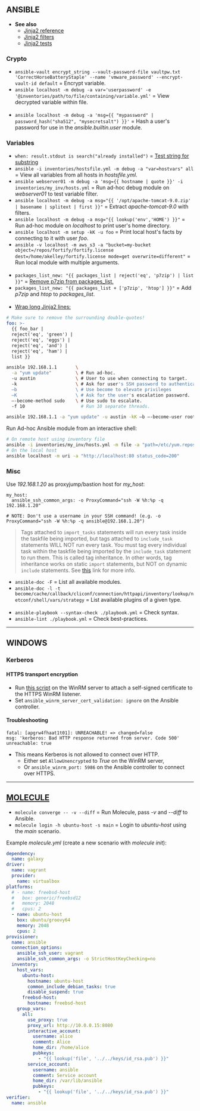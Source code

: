 ## ANSIBLE

- **See also**
  - [Jinja2 reference](https://jinja2docs.readthedocs.io/en/stable/)
  - [Jinja2 filters](https://jinja.palletsprojects.com/en/3.0.x/templates/#builtin-filters)
  - [Jinja2 tests](https://jinja.palletsprojects.com/en/3.0.x/templates/#builtin-tests)

### Crypto

- `ansible-vault encrypt_string --vault-password-file vaultpw.txt 'CorrectHorseBatteryStaple' --name 'vmware_password' --encrypt-vault-id default` = Encrypt variable.
- `ansible localhost -m debug -a var='userpassword' -e '@inventories/path/to/file/containing/variable.yml'` = View decrypted variable within file.
<br><br>
- `ansible localhost -m debug -a 'msg={{ "mypassword" | password_hash("sha512", "mysecretsalt") }}'` = Hash a user's password for use in the *ansible.builtin.user* module.

### Variables

- `when: result.stdout is search("already installed")` = [Test string for substring](https://docs.ansible.com/ansible/latest/user_guide/playbooks_tests.html#testing-strings)
- `ansible -i inventories/hostsfile.yml -m debug -a "var=hostvars" all` = View all variables from all hosts in *hostsfile.yml*.
- `ansible webserver01 -m debug -a 'msg={{ hostname | quote }}' -i inventories/my_inv/hosts.yml` = Run ad-hoc debug module on *webserver01* to test variable filter.
- `ansible localhost -m debug -a msg="{{ '/opt/apache-tomcat-9.0.zip' | basename | splitext | first }}"` = Extract *apache-tomcat-9.0* with filters.
- `ansible localhost -m debug -a msg="{{ lookup('env','HOME') }}"` = Run ad-hoc module on *localhost* to print user's home directory.
- `ansible localhost -m setup -kK -u foo` = Print local host's facts by connecting to it with user *foo*.
- `ansible -v localhost -m aws_s3 -a "bucket=my-bucket object=/repos/fortify/fortify.license dest=/home/akelley/fortify.license mode=get overwrite=different"` = Run local module with multiple arguments.
<br><br>
- `packages_list_new: "{{ packages_list | reject('eq', 'p7zip') | list }}"` = [Remove p7zip from packages_list.](https://docs.ansible.com/ansible/latest/user_guide/complex_data_manipulation.html#omit-elements-from-a-list)
- `packages_list_new: "{{ packages_list + ['p7zip', 'htop'] }}"` = Add *p7zip* and *htop* to *packages_list*.
<br><br>
- [Wrap long Jinja2 lines:](https://ansibledaily.com/add-beauty-to-long-jinja2-chains/)
```yaml
# Make sure to remove the surrounding double-quotes!
foo: >-
  {{ foo_bar |
  reject('eq', 'green') |
  reject('eq', 'eggs') |
  reject('eq', 'and') |
  reject('eq', 'ham') |
  list }}
```

```bash
ansible 192.168.1.1       \
  -a "yum update"         \ # Run ad-hoc.
  -u austin               \ # User to use when connecting to target.
  -k                      \ # Ask for user's SSH password to authenticate.
  –b                      \ # Use become to elevate privileges
  –K                      \ # Ask for the user's escalation password.
  –-become-method sudo    \ # Use sudo to escalate.
  -f 10                     # Run 10 separate threads.

ansible 192.168.1.1 -a "yum update" -u austin -kK –b –-become-user root –-become-method sudo -f 10
```

Run Ad-hoc Ansible module from an interactive shell:
```bash
# On remote host using inventory file
ansible -i inventories/my_inv/hosts.yml -m file -a "path=/etc/yum.repos.d/elasticsearch.repo state=absent" linux_group -kK
# On the local host
ansible localhost -m uri -a "http://localhost:80 status_code=200"
```

### Misc

Use *192.168.1.20* as proxyjump/bastion host for *my_host*:
```
my_host:
  ansible_ssh_common_args: -o ProxyCommand="ssh -W %h:%p -q 192.168.1.20"

# NOTE: Don't use a username in your SSH command! (e.g. -o ProxyCommand="ssh -W %h:%p -q ansible@192.168.1.20")
```

> Tags attached to `import_tasks` statements will run every task inside the taskfile being imported, but tags attached
>   to `include_task` statements WILL NOT run every task. You must tag every individual task within the taskfile being
>   imported by the `include_task` statement to run them. This is called tag inheritance. In other words, tag inheritance
>   works on static `import` statements, but NOT on dynamic `include` statements. See
>   [this](https://docs.ansible.com/ansible/latest/user_guide/playbooks_tags.html#adding-tags-to-imports) link for
>   more info.

- `ansible-doc -F`                                 = List all available modules.
- `ansible-doc -l -t become/cache/callback/cliconf/connection/httpapi/inventory/lookup/netconf/shell/vars/strategy` = List available plugins of a given type.
<br><br>
- `ansible-playbook --syntax-check ./playbook.yml` = Check syntax.
- `ansible-lint ./playbook.yml`                    = Check best-practices.

---
## WINDOWS

### Kerberos

#### HTTPS transport encryption
- Run [this script](https://github.com/ansible/ansible/blob/devel/examples/scripts/ConfigureRemotingForAnsible.ps1) on the
  WinRM server to attach a self-signed certificate to the HTTPS WinRM listener.
- Set `ansible_winrm_server_cert_validation: ignore` on the Ansible controller.

#### Troubleshooting
```
fatal: [apgrw4fhaat1t01]: UNREACHABLE! => changed=false
msg: 'kerberos: Bad HTTP response returned from server. Code 500'
unreachable: true
```
- This means Kerberos is not allowed to connect over HTTP.
  - Either set `AllowUnencrypted` to *True* on the WinRM server,
  - Or `ansible_winrm_port: 5986` on the Ansible controller to connect over HTTPS.

---
## [MOLECULE](https://molecule.readthedocs.io/en/latest/)

- `molecule converge -- -v --diff` = Run Molecule, pass *-v* and *--diff* to Ansible.
- `molecule login -h ubuntu-host -s main` = Login to *ubuntu-host* using the *main* scenario.

Example *molecule.yml* (create a new scenario with *molecule init*):
```yaml
dependency:
  name: galaxy
driver:
  name: vagrant
  provider:
    name: virtualbox
platforms:
  # - name: freebsd-host
  #   box: generic/freebsd12
  #   memory: 2048
  #   cpus: 2
  - name: ubuntu-host
    box: ubuntu/groovy64
    memory: 2048
    cpus: 2
provisioner:
  name: ansible
  connection_options:
    ansible_ssh_user: vagrant
    ansible_ssh_common_args: -o StrictHostKeyChecking=no
  inventory:
    host_vars:
      ubuntu-host:
        hostname: ubuntu-host
        common_include_debian_tasks: true
        disable_suspend: true
      freebsd-host:
        hostname: freebsd-host
    group_vars:
      all:
        use_proxy: true
        proxy_url: http://10.0.0.15:8080
        interactive_account:
          username: alice
          comment: Alice
          home_dir: /home/alice
          pubkeys:
            - "{{ lookup('file', '../../keys/id_rsa.pub') }}"
        service_account:
          username: ansible
          comment: Service account
          home_dir: /var/lib/ansible
          pubkeys:
            - "{{ lookup('file', '../../keys/id_rsa.pub') }}"
verifier:
  name: ansible
```
